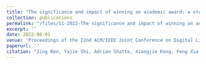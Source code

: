 ```yaml
---
title: "The significance and impact of winning an academic award: a study of early career academics"
collection: publications
permalink: "/files/11-2022-The significance and impact of winning an academic award a study of early career academics.pdf"
excerpt: ''
date: 2022-06-01
venue: 'Proceedings of the 22nd ACM/IEEE Joint Conference on Digital Libraries'
paperurl: ''
citation: "Jing Ren, Yajie Shi, Adrian Shatte, Xiangjie Kong, Feng Xia. The significance and impact of winning an academic award: a study of early career academics, <i>Proceedings of the 22nd ACM/IEEE Joint Conference on Digital Libraries</i>, June 20-24, 2022, Cologne, Germany. "
---
```

